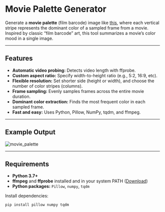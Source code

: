 # Movie Palette Generator

Generate a **movie palette** (film barcode) image like [this](#example), where each vertical stripe represents the dominant color of a sampled frame from a movie.  
Inspired by classic “film barcode” art, this tool summarizes a movie’s color mood in a single image.

---

## Features

- **Automatic video probing:** Detects video length with ffprobe.
- **Custom aspect ratio:** Specify width-to-height ratio (e.g., 5:2, 16:9, etc).
- **Flexible resolution:** Set shorter side (height or width), and choose the number of color stripes (columns).
- **Frame sampling:** Evenly samples frames across the entire movie duration.
- **Dominant color extraction:** Finds the most frequent color in each sampled frame.
- **Fast and easy:** Uses Python, Pillow, NumPy, tqdm, and ffmpeg.

---

## Example Output

![movie_palette](https://github.com/user-attachments/assets/efa763dd-8b84-411d-8608-ebaa801b6427)


---

## Requirements

- **Python 3.7+**
- **ffmpeg** and **ffprobe** installed and in your system PATH ([Download](https://ffmpeg.org/download.html))
- **Python packages:** `Pillow`, `numpy`, `tqdm`

Install dependencies:
```bash
pip install pillow numpy tqdm
